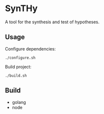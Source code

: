 # SynTHy

A tool for the synthesis and test of hypotheses.

## Usage

Configure dependencies:

    ./configure.sh

Build project:

    ./build.sh


## Build
* golang
* node

